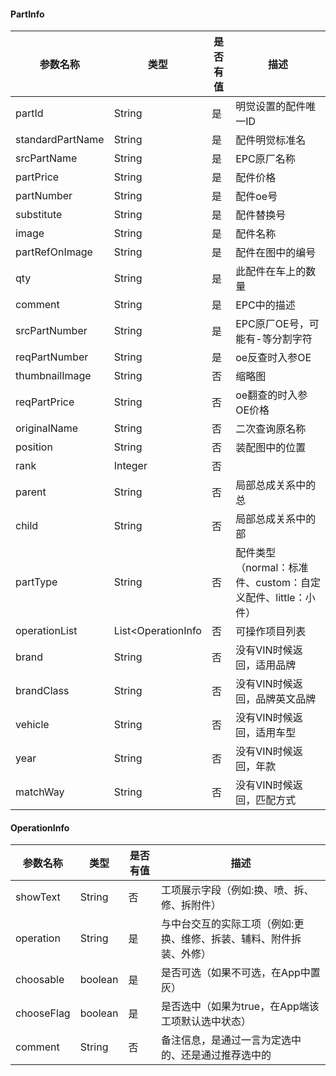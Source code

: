 #### PartInfo
|参数名称| 类型|是否有值| 描述|
| --- | --- |----|----|
|partId       |   String    |是      | 明觉设置的配件唯一ID|
|standardPartName |  String |是  |   配件明觉标准名|
|srcPartName  |   String  |是       |  EPC原厂名称|
|partPrice                  |   String  |是        |    配件价格|
|partNumber            | String   |是      |  配件oe号|
|substitute              |     String   |是       |  配件替换号|
|image                       | String   |是       | 配件名称|
|partRefOnImage       |   String |是      |  配件在图中的编号|
|qty                          |  String|是  |此配件在车上的数量|
|comment                |  String|是 |EPC中的描述|
|srcPartNumber       |   String  |是      |EPC原厂OE号，可能有-等分割字符|
|reqPartNumber      |  String   |是     |    oe反查时入参OE|
|thumbnailImage  |   String  |否       |  缩略图|
|reqPartPrice       |   String    |否       | oe翻查的时入参OE价格|
|originalName       |   String    |否       | 二次查询原名称|
|position       |   String    |否       | 装配图中的位置|
|rank       |   Integer    |否       | |
|parent       |   String    |否       | 局部总成关系中的 总|
|child       |   String    |否       | 局部总成关系中的 部|
|partType       |   String    |否      | 配件类型（normal：标准件、custom：自定义配件、little：小件）|
|operationList       |   List<OperationInfo    |否       | 可操作项目列表|
|brand|	String	|否	|没有VIN时候返回，适用品牌|
|brandClass	|String	|否	|没有VIN时候返回，品牌英文品牌|
|vehicle	|String	|否	|没有VIN时候返回，适用车型|
|year|	String|	否	|没有VIN时候返回，年款|
|matchWay	|String	|否|	没有VIN时候返回，匹配方式|


#### OperationInfo
|参数名称| 类型| 是否有值 | 描述|
| --- | ---- |----------|-----|
|showText	|String	|否|工项展示字段（例如:换、喷、拆、修、拆附件）|
|operation	|String|是|	与中台交互的实际工项（例如:更换、维修、拆装、辅料、附件拆装、外修）|
|choosable	|boolean|是|是否可选（如果不可选，在App中置灰）|
|chooseFlag	|boolean|是|	是否选中（如果为true，在App端该工项默认选中状态）|
|comment|	String|	否|备注信息，是通过一言为定选中的、还是通过推荐选中的|